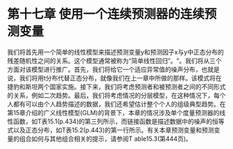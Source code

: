 # 第十七章 使用一个连续预测器的连续预测变量

我们将首先用一个简单的线性模型来描述预测变量y和预测因子x与y中正态分布的残差随机性之间的关系。这个模型通常被称为“简单线性回归”。“。我们将从三个方面对该模型进行推广。首先，我们将给它一个适应异常值的噪声分布，也就是说，我们将用t分布代替正态分布，就像我们在上一章中所做的那样。该模式将在捷豹和斯坦两个国家实施。接下来，我们将考虑预测者和被预测者之间的不同形式的关系，例如二次趋势。最后，我们将考虑情况的分层模型，在这种情况下，每个人都有可以由个人趋势描述的数据，我们还希望估计整个个人的组级典型趋势。在第15章介绍的广义线性模型(GLM)的背景下，本章的情况涉及单个度量预测器的线性函数，如T表15.1(p.434)的第三列所示，而链接函数是描述数据中的噪声的恒等式以及正态分布，如T表15.2(p.443)的第一行所示。有关本章预测变量和预测变量的组合如何与其他组合相关的提示，请参阅T able15.3(第444页)。